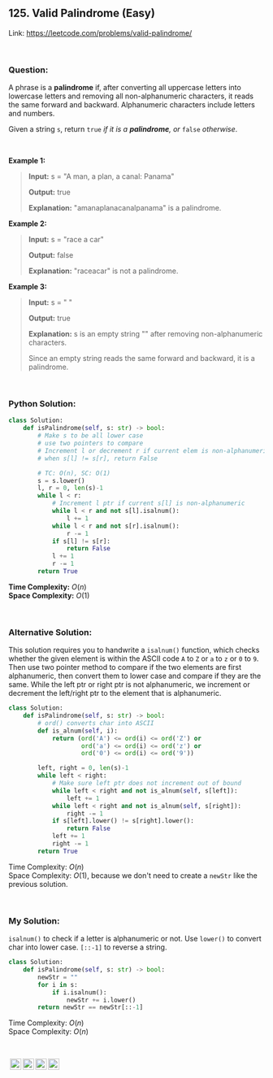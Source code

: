 ## 125. Valid Palindrome (Easy)

Link: https://leetcode.com/problems/valid-palindrome/

<br>

### Question:
A phrase is a __palindrome__ if, after converting all uppercase letters into lowercase letters and removing all non-alphanumeric characters, it reads the same forward and backward. Alphanumeric characters include letters and numbers.

Given a string `s`, return `true` *if it is a __palindrome__, or* `false` *otherwise*.

<br>

**Example 1:**
> **Input:** s = "A man, a plan, a canal: Panama"
> 
> **Output:** true
>
> **Explanation:** "amanaplanacanalpanama" is a palindrome.

**Example 2:**
> **Input:** s = "race a car"
> 
> **Output:** false
>
> **Explanation:** "raceacar" is not a palindrome.

**Example 3:**
> **Input:** s = " "
> 
> **Output:** true
>
> **Explanation:** s is an empty string "" after removing non-alphanumeric characters.
> 
> Since an empty string reads the same forward and backward, it is a palindrome.

<br>

### Python Solution:
```python
class Solution:
    def isPalindrome(self, s: str) -> bool:
        # Make s to be all lower case
        # use two pointers to compare
        # Increment l or decrement r if current elem is non-alphanumeric
        # when s[l] != s[r], return False

        # TC: O(n), SC: O(1)
        s = s.lower()
        l, r = 0, len(s)-1
        while l < r:
            # Increment l ptr if current s[l] is non-alphanumeric
            while l < r and not s[l].isalnum():
                l += 1
            while l < r and not s[r].isalnum():
                r -= 1
            if s[l] != s[r]:
                return False
            l += 1
            r -= 1
        return True
```
**Time Complexity:** $O(n)$ <br>
**Space Complexity:** $O(1)$

<br>

### Alternative Solution:
This solution requires you to handwrite a `isalnum()` function, which checks whether the given element is within the ASCII code `A` to `Z` or `a` to `z` or `0` to `9`.
Then use two pointer method to compare if the two elements are first alphanumeric, then convert them to lower case and compare if they are the same. While the left ptr or right ptr is not alphanumeric, we increment or decrement the left/right ptr to the element that is alphanumeric.
```python
class Solution:
    def isPalindrome(self, s: str) -> bool:
        # ord() converts char into ASCII
        def is_alnum(self, i):
            return (ord('A') <= ord(i) <= ord('Z') or
                    ord('a') <= ord(i) <= ord('z') or
                    ord('0') <= ord(i) <= ord('9'))

        left, right = 0, len(s)-1
        while left < right:
            # Make sure left ptr does not increment out of bound
            while left < right and not is_alnum(self, s[left]):
                left += 1
            while left < right and not is_alnum(self, s[right]):
                right -= 1
            if s[left].lower() != s[right].lower():
                return False
            left += 1
            right -= 1
        return True
```
Time Complexity: $O(n)$ <br>
Space Complexity: $O(1)$, because we don't need to create a `newStr` like the previous solution.

<br>

### My Solution:
`isalnum()` to check if a letter is alphanumeric or not. Use `lower()` to convert char into lower case. `[::-1]` to reverse a string.
```python
class Solution:
    def isPalindrome(self, s: str) -> bool:
        newStr = ""
        for i in s:
            if i.isalnum():
                newStr += i.lower()
        return newStr == newStr[::-1]
```
Time Complexity: $O(n)$ <br>
Space Complexity: $O(n)$

<br>

<img style="height:22px!important;margin-left:3px;vertical-align:text-bottom;" src="https://mirrors.creativecommons.org/presskit/icons/cc.svg?ref=chooser-v1" alt="CC BY-NC-SA" title="CC BY-NC-SA"><img style="height:22px!important;margin-left:3px;vertical-align:text-bottom;" src="https://mirrors.creativecommons.org/presskit/icons/by.svg?ref=chooser-v1" alt="BY: credit must be given to the creator" title="BY: credit must be given to the creator"><img style="height:22px!important;margin-left:3px;vertical-align:text-bottom;" src="https://mirrors.creativecommons.org/presskit/icons/nc.svg?ref=chooser-v1" alt="NC: Only noncommercial uses of the work are permitted" title="NC: Only noncommercial uses of the work are permitted"><img style="height:22px!important;margin-left:3px;vertical-align:text-bottom;" src="https://mirrors.creativecommons.org/presskit/icons/sa.svg?ref=chooser-v1" alt="SA: Adaptations must be shared under the same terms" title="SA: Adaptations must be shared under the same terms">